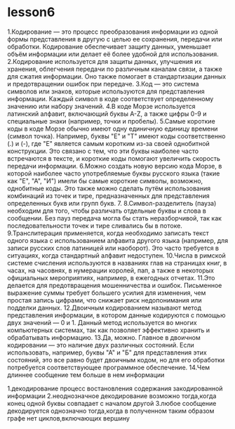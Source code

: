 # lesson6
  1.Кодирование — это процесс преобразования информации из одной формы представления в другую с целью ее сохранения, передачи или обработки. Кодирование обеспечивает защиту данных, уменьшает объём информации или делает её более удобной для использования.
  2.Кодирование используется для защиты данных, улучшения их хранения, облегчения передачи по различным каналам связи, а также для сжатия информации. Оно также помогает в стандартизации данных и предотвращении ошибок при передаче.
  3.Код — это система символов или знаков, которые используются для представления информации. Каждый символ в коде соответствует определенному значению или набору значений.
  4.В коде Морзе используется латинский алфавит, включающий буквы A-Z, а также цифры 0-9 и специальные знаки (например, точки и пробелы).
  5.Самые короткие коды в коде Морзе обычно имеют одну единичную единицу времени (символ точка). Например, буквы "E" и "T" имеют коды соответственно (.) и (-), где "E" является самым коротким из-за своей однобитной конструкции. Это связано с тем, что эти буквы наиболее часто встречаются в тексте, и короткие коды помогают увеличить скорость передачи информации.
  6.Можно создать новую версию кода Морзе, в которой наиболее часто употребляемые буквы русского языка (такие как "Е", "А", "И") имели бы самые короткие символы, возможно, однобитные коды. Это также можно сделать путём использования комбинаций из точек и тире, предназначенных для представления определенных букв или групп букв.
  7.
  8.Символ-разделитель (пауза) необходим для того, чтобы различать отдельные буквы и слова в сообщении. Без пауз передача могла бы стать неразборчивой, так как последовательности точек и тире сливались бы в потоке.
  9.Транслитерация применяется, когда необходимо записать текст одного языка с использованием алфавита другого языка (например, для записи русских слов латиницей или наоборот). Это часто требуется в ситуациях, когда стандартный алфавит недоступен.
  10.Числа в римской системе счисления используются в названиях глав на страницах книг, в часах, на часовнях, в нумерации королей, пап, а также в некоторых официальных мероприятиях, например, в ежегодных отчетах.
  11.Это делается для предотвращения мошенничества и ошибок. Письменное выражение суммы требует большего усилия для изменения, чем простая запись цифрами, что снижает риск недопонимания или подделки данных.
  12.Двоичным кодированием называют метод представления информации, в котором данные кодируются с помощью двух значений — 0 и 1. Данный метод используется во многих компьютерных системах, так как позволяет эффективно хранить и обрабатывать информацию.
  13.Да, можно. Главное в двоичном кодировании — это наличие двух различных состояний. Если использовать, например, буквы "А" и "Б" для представления этих состояний, это все равно будет двоичным кодом, но для его обработки потребуется соответствующее программное обеспечение.
  14.Чем длиннее сообщение тем больше в нем информации 


  1.декодирование процесс востановления содержания закодированной информации
  2.неоднозначное декодирование возможно тогда,когда конец одной буквы совпадает с началом другой 
  3.любое сообщение декодируется однозначно тогда,когда  в полученном таким образом графе нет циклов,включающих вершину
